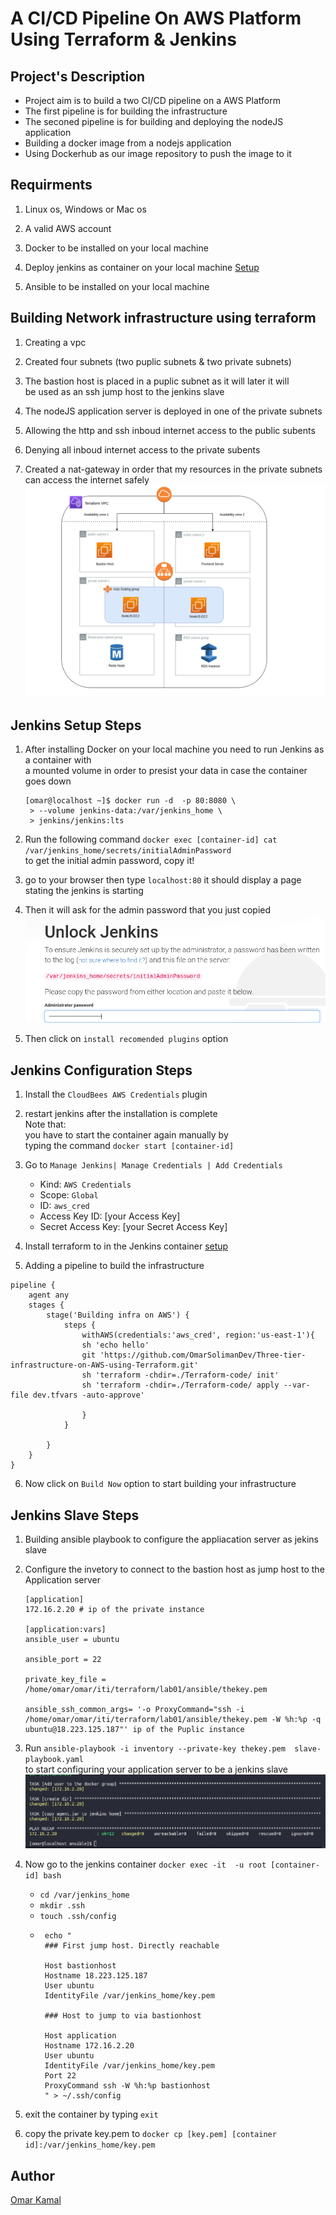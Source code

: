 # A CI/CD Pipeline On AWS Platform Using Terraform & Jenkins

## Project's Description

- Project aim is to build a two CI/CD pipeline on a AWS Platform
- The first pipeline is for building the infrastructure
- The seconed pipeline is for building and deploying the nodeJS application
- Building a docker image from a nodejs application
- Using Dockerhub as our image repository to push the image to it

## Requirments

1. Linux os, Windows or Mac os

2. A valid AWS account

3. Docker to be installed on your local machine

4. Deploy jenkins as container on your local machine [ Setup ](https://davelms.medium.com/run-jenkins-in-a-docker-container-part-1-docker-in-docker-7ca75262619d)

5. Ansible to be installed on your local machine

## Building Network infrastructure using terraform

1. Creating a vpc

2. Created four subnets (two puplic subnets & two private subnets)

3. The bastion host is placed in a puplic subnet as it will later it will <br />
   be used as an ssh jump host to the jenkins slave

4. The nodeJS application server is deployed in one of the private subnets

5. Allowing the http and ssh inboud internet access to the public subents

6. Denying all inboud internet access to the private subents

7. Created a nat-gateway in order that my resources in the private subnets <br />
   can access the internet safely<br />
   ![](./images/network.png "The example")

## Jenkins Setup Steps

1. After installing Docker on your local machine you need to run Jenkins as a container with <br />
   a mounted volume in order to presist your data in case the container goes down <br />
   ```
   [omar@localhost ~]$ docker run -d  -p 80:8080 \
    > --volume jenkins-data:/var/jenkins_home \
    > jenkins/jenkins:lts
   ```
2. Run the following command `docker exec [container-id] cat /var/jenkins_home/secrets/initialAdminPassword` <br />
   to get the initial admin password, copy it!

3. go to your browser then type `localhost:80` it should display a page stating the jenkins is starting <br />

4. Then it will ask for the admin password that you just copied <br />
   ![](./images/jenkins.png "The example")

5. Then click on `install recomended plugins` option

## Jenkins Configuration Steps

1. Install the `CloudBees AWS Credentials` plugin

2. restart jenkins after the installation is complete <br>
   Note that: <br />
   you have to start the container again manually by <br />
   typing the command `docker start [container-id]`

3. Go to `Manage Jenkins| Manage Credentials | Add Credentials`

   - Kind: `AWS Credentials`
   - Scope: `Global`
   - ID: `aws_cred`
   - Access Key ID: [your Access Key]
   - Secret Access Key: [your Secret Access Key]

4. Install terraform to in the Jenkins container [setup](https://learn.hashicorp.com/tutorials/terraform/install-cli)<br />

5. Adding a pipeline to build the infrastructure

```
pipeline {
    agent any
    stages {
        stage('Building infra on AWS') {
            steps {
				withAWS(credentials:'aws_cred', region:'us-east-1'){
                sh 'echo hello'
                git 'https://github.com/OmarSolimanDev/Three-tier-infrastructure-on-AWS-using-Terraform.git'
				sh 'terraform -chdir=./Terraform-code/ init'
				sh 'terraform -chdir=./Terraform-code/ apply --var-file dev.tfvars -auto-approve'

				}
            }

        }
    }
}
```

6. Now click on `Build Now` option to start building your infrastructure

## Jenkins Slave Steps

1. Building ansible playbook to configure the appliacation server as jekins slave

2. Configure the invetory to connect to the bastion host as jump host to the <br />
   Application server

   ```
   [application]
   172.16.2.20 # ip of the private instance

   [application:vars]
   ansible_user = ubuntu

   ansible_port = 22

   private_key_file = /home/omar/omar/iti/terraform/lab01/ansible/thekey.pem

   ansible_ssh_common_args= '-o ProxyCommand="ssh -i /home/omar/omar/iti/terraform/lab01/ansible/thekey.pem -W %h:%p -q ubuntu@18.223.125.187"' ip of the Puplic instance

   ```
3. Run `ansible-playbook -i inventory --private-key thekey.pem  slave-playbook.yaml` <br />
   to start configuring your application server to be a jenkins slave <br />
   ![](./images/ansible.png "The example")

4. Now go to the jenkins container `docker exec -it  -u root [container-id] bash` <br />
   * `cd /var/jenkins_home`
   * `mkdir .ssh`
   * `touch .ssh/config`
   * ``` 
      echo "
      ### First jump host. Directly reachable

      Host bastionhost
      Hostname 18.223.125.187
      User ubuntu
      IdentityFile /var/jenkins_home/key.pem

      ### Host to jump to via bastionhost

      Host application
      Hostname 172.16.2.20
      User ubuntu
      IdentityFile /var/jenkins_home/key.pem
      Port 22
      ProxyCommand ssh -W %h:%p bastionhost
      " > ~/.ssh/config
      ```

6. exit the container by typing `exit`

7. copy the private key.pem to `docker cp [key.pem] [container id]:/var/jenkins_home/key.pem `
## Author

[Omar Kamal ](https://www.linkedin.com/in/omar-soliman-617188208/)

